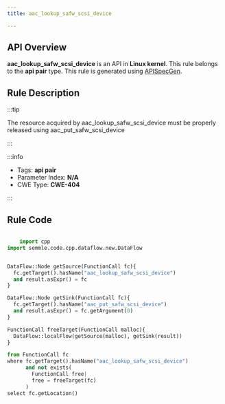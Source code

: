 ```yaml
---
title: aac_lookup_safw_scsi_device

---
```



## API Overview
**aac_lookup_safw_scsi_device** is an API in **Linux kernel**. This rule belongs to the **api pair** type. This rule is generated using [APISpecGen](../../tools/APISpecGen).
## Rule Description

:::tip

The resource acquired by aac_lookup_safw_scsi_device must be properly released using aac_put_safw_scsi_device

:::

:::info

- Tags: **api pair**
- Parameter Index: **N/A**
- CWE Type: **CWE-404**

:::

## Rule Code
```python

    import cpp
import semmle.code.cpp.dataflow.new.DataFlow


DataFlow::Node getSource(FunctionCall fc){
  fc.getTarget().hasName("aac_lookup_safw_scsi_device")
  and result.asExpr() = fc
}

DataFlow::Node getSink(FunctionCall fc){
  fc.getTarget().hasName("aac_put_safw_scsi_device")
  and result.asExpr() = fc.getArgument(0)
}

FunctionCall freeTarget(FunctionCall malloc){
  DataFlow::localFlow(getSource(malloc), getSink(result))
}

from FunctionCall fc
where fc.getTarget().hasName("aac_lookup_safw_scsi_device")
      and not exists(
        FunctionCall free| 
        free = freeTarget(fc)
      )
select fc.getLocation()

    
```